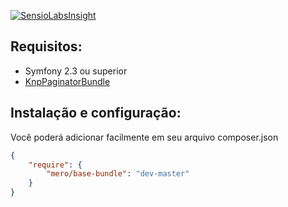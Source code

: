 [![SensioLabsInsight](https://insight.sensiolabs.com/projects/4612cf8e-4579-4ad5-a2ca-8e4620da09c8/mini.png)](https://insight.sensiolabs.com/projects/4612cf8e-4579-4ad5-a2ca-8e4620da09c8)

## Requisitos:
- Symfony 2.3 ou superior
- [KnpPaginatorBundle](https://github.com/KnpLabs/KnpPaginatorBundle)

## Instalação e configuração:

Você poderá adicionar facilmente em seu arquivo composer.json

```json
{
    "require": {
        "mero/base-bundle": "dev-master"
    }
}
```
